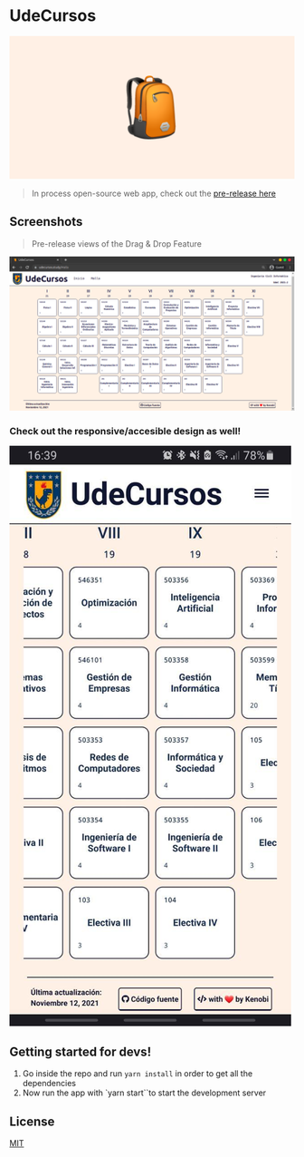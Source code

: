 # UdeCursos

![image](assets/banner.png)

> In process open-source web app, check out the [pre-release here](https://udecursos.study/)


## Screenshots
> Pre-release views of the Drag & Drop Feature

![image](assets/latest_build.png)

### Check out the responsive/accesible design as well!

![image](assets/responsive_example.jpg)

## Getting started for devs! 
1. Go inside the repo and run `yarn install` in order to get all the dependencies
2. Now run the app with `yarn start``to start the development server

## License
[MIT](LICENSE)
